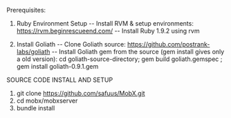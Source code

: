 Prerequisites:

1. Ruby Environment Setup
-- Install RVM & setup environments: https://rvm.beginrescueend.com/
-- Install Ruby 1.9.2 using rvm

2. Install Goliath
-- Clone Goliath source: https://github.com/postrank-labs/goliath
-- Install Goliath gem from the source (gem install gives only a old version): cd goliath-source-directory; gem build goliath.gemspec ; gem install goliath-0.9.1.gem

SOURCE CODE INSTALL AND SETUP

1. git clone https://github.com/safuus/MobX.git
2. cd mobx/mobxserver
3. bundle install

